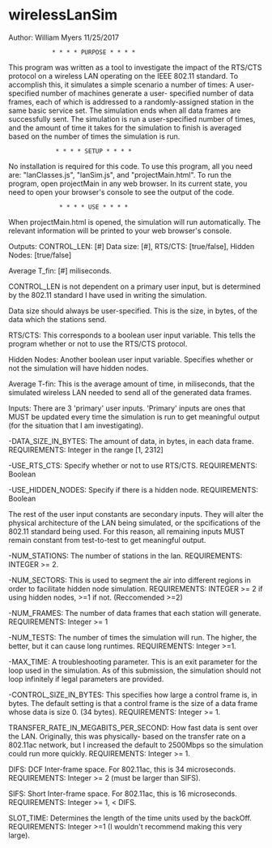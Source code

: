 # wirelessLanSim
Author: William Myers
11/25/2017

				* * * * PURPOSE * * * *

This program was written as a tool to investigate the impact of the RTS/CTS protocol
on a wireless LAN operating on the IEEE 802.11 standard. To accomplish this, it simulates a
simple scenario a number of times: A user-specified number of machines generate a user-
specified number of data frames, each of which is addressed to a randomly-assigned station
in the same basic service set. The simulation ends when all data frames are successfully sent.
The simulation is run a user-specified number of times, and the amount of time it takes for
the simulation to finish is averaged based on the number of times the simulation is run.



				 * * * * SETUP * * * *

No installation is required for this code. To use this program, all you need are:
"lanClasses.js", "lanSim.js", and "projectMain.html". To run the program, open projectMain
in any web browser. In its current state, you need to open your browser's console to see
the output of the code.


				  * * * * USE * * * *

When projectMain.html is opened, the simulation will run automatically. The relevant
information will be printed to your web browser's console. 

Outputs:
CONTROL_LEN: [#] Data size: [#], RTS/CTS: [true/false], Hidden Nodes: [true/false]

Average T_fin: [#] miliseconds.

CONTROL_LEN is not dependent on a primary user input, but is determined by the 802.11 standard
I have used in writing the simulation.

Data size should always be user-specified. This is the size, in bytes, of the data which the
stations send.

RTS/CTS: This corresponds to a boolean user input variable. This tells the program whether or not
to use the RTS/CTS protocol.

Hidden Nodes: Another boolean user input variable. Specifies whether or not the simulation will
have hidden nodes.

Average T-fin: This is the average amount of time, in miliseconds, that the simulated wireless LAN
needed to send all of the generated data frames.

Inputs:
There are 3 'primary' user inputs. 'Primary' inputs are ones that MUST be updated every time the 
simulation is run to get meaningful output (for the situation that I am investigating).

-DATA_SIZE_IN_BYTES: The amount of data, in bytes, in each data frame. REQUIREMENTS: Integer in the 
range [1, 2312]

-USE_RTS_CTS: Specify whether or not to use RTS/CTS. REQUIREMENTS: Boolean

-USE_HIDDEN_NODES: Specify if there is a hidden node. REQUIREMENTS: Boolean

The rest of the user input constants are secondary inputs. They will alter the physical architecture
of the LAN being simulated, or the spcifications of the 802.11 standard being used. For this reason,
all remaining inputs MUST remain constant from test-to-test to get meaningful output.

-NUM_STATIONS: The number of stations in the lan. REQUIREMENTS: INTEGER >= 2.

-NUM_SECTORS: This is used to segment the air into different regions in order to facilitate hidden
node simulation. REQUIREMENTS: INTEGER >= 2 if using hidden nodes, >=1 if not. (Reccomended >=2)

-NUM_FRAMES: The number of data frames that each station will generate. REQUIREMENTS: Integer >= 1

-NUM_TESTS: The number of times the simulation will run. The higher, the better, but it can cause
long runtimes. REQUIREMENTS: Integer >=1.

-MAX_TIME: A troubleshooting parameter. This is an exit parameter for the loop used in the simulation.
As of this submission, the simulation should not loop infinitely if legal parameters are provided.

-CONTROL_SIZE_IN_BYTES: This specifies how large a control frame is, in bytes. The default setting is 
that a control frame is the size of a data frame whose data is size 0. (34 bytes). REQUIREMENTS: 
Integer >= 1.

TRANSFER_RATE_IN_MEGABITS_PER_SECOND: How fast data is sent over the LAN. Originally, this was physically-
based on the transfer rate on a 802.11ac network, but I increased the default to 2500Mbps so the simulation
could run more quickly. REQUIREMENTS: Integer >= 1. 

DIFS: DCF Inter-frame space. For 802.11ac, this is 34 microseconds. REQUIREMENTS: Integer >= 2 (must be larger
than SIFS).

SIFS: Short Inter-frame space. For 802.11ac, this is 16 microseconds. REQUIREMENTS: Integer >= 1, < DIFS.

SLOT_TIME: Determines the length of the time units used by the backOff. REQUIREMENTS: Integer >=1
(I wouldn't recommend making this very large).
